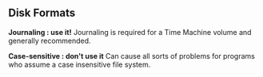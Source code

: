 ## Disk Formats ##

**Journaling : use it!** Journaling is required for a Time Machine volume and generally recommended.

**Case-sensitive : don't use it** Can cause all sorts of problems for programs who assume a case insensitive file system.
